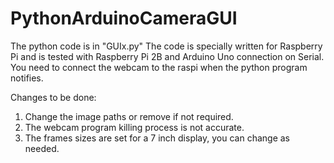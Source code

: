 # PythonArduinoCameraGUI
The python code is in "GUIx.py"
The code is specially written for Raspberry Pi and is tested with Raspberry Pi 2B and Arduino Uno connection on Serial.
You need to connect the webcam to the raspi when the python program notifies.

Changes to be done:
1. Change the image paths or remove if not required.
2. The webcam program killing process is not accurate.
3. The frames sizes are set for a 7 inch display, you can change 
   as needed.
